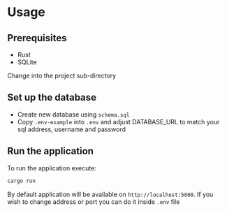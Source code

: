 # Usage

## Prerequisites

* Rust
* SQLite

Change into the project sub-directory

## Set up the database

* Create new database using `schema.sql`
* Copy `.env-example` into `.env` and adjust DATABASE_URL to match your sql address, username and password 

## Run the application

To run the application execute:

```bash
cargo run
```

By default application will be available on `http://localhost:5000`. If you wish to change address or port you can do it inside `.env` file
